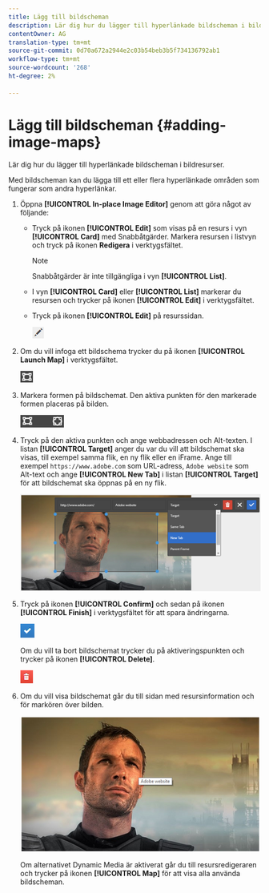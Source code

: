```yaml
---
title: Lägg till bildscheman
description: Lär dig hur du lägger till hyperlänkade bildscheman i bildresurser.
contentOwner: AG
translation-type: tm+mt
source-git-commit: 0d70a672a2944e2c03b54beb3b5f734136792ab1
workflow-type: tm+mt
source-wordcount: '268'
ht-degree: 2%

---
```



# Lägg till bildscheman {#adding-image-maps}

Lär dig hur du lägger till hyperlänkade bildscheman i bildresurser.

Med bildscheman kan du lägga till ett eller flera hyperlänkade områden som fungerar som andra hyperlänkar.

1. Öppna **[!UICONTROL In-place Image Editor]** genom att göra något av följande:

   * Tryck på ikonen **[!UICONTROL Edit]** som visas på en resurs i vyn **[!UICONTROL Card]** med Snabbåtgärder. Markera resursen i listvyn och tryck på ikonen **Redigera** i verktygsfältet.

      >[!NOTE]
      >
      >Snabbåtgärder är inte tillgängliga i vyn **[!UICONTROL List]**.

   * I vyn **[!UICONTROL Card]** eller **[!UICONTROL List]** markerar du resursen och trycker på ikonen **[!UICONTROL Edit]** i verktygsfältet.
   * Tryck på ikonen **[!UICONTROL Edit]** på resurssidan.

      ![chlimage_1-420](assets/chlimage_1-420.png)

1. Om du vill infoga ett bildschema trycker du på ikonen **[!UICONTROL Launch Map]** i verktygsfältet.

   ![chlimage_1-421](assets/chlimage_1-421.png)

1. Markera formen på bildschemat. Den aktiva punkten för den markerade formen placeras på bilden.

   ![chlimage_1-422](assets/chlimage_1-422.png)

1. Tryck på den aktiva punkten och ange webbadressen och Alt-texten. I listan **[!UICONTROL Target]** anger du var du vill att bildschemat ska visas, till exempel samma flik, en ny flik eller en iFrame. Ange till exempel `https://www.adobe.com` som URL-adress, `Adobe website` som Alt-text och ange **[!UICONTROL New Tab]** i listan **[!UICONTROL Target]** för att bildschemat ska öppnas på en ny flik.

   ![chlimage_1-423](assets/chlimage_1-423.png)

1. Tryck på ikonen **[!UICONTROL Confirm]** och sedan på ikonen **[!UICONTROL Finish]** i verktygsfältet för att spara ändringarna.

   ![chlimage_1-424](assets/chlimage_1-424.png)

   Om du vill ta bort bildschemat trycker du på aktiveringspunkten och trycker på ikonen **[!UICONTROL Delete]**.

   ![chlimage_1-425](assets/chlimage_1-425.png)

1. Om du vill visa bildschemat går du till sidan med resursinformation och för markören över bilden.

   ![chlimage_1-426](assets/chlimage_1-426.png)

   Om alternativet Dynamic Media är aktiverat går du till resursredigeraren och trycker på ikonen **[!UICONTROL Map]** för att visa alla använda bildscheman.
